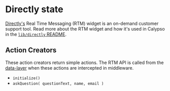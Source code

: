 Directly state
==============

[Directly's](https://www.directly.com/) Real Time Messaging (RTM) widget is an on-demand
customer support tool. Read more about the RTM widget and how it's used in Calypso in the
[`lib/directly` README](../../../../lib/directly/README.md).

## Action Creators
These action creators return simple actions. The RTM API is called from the
[data-layer](../../data-layer/third-party/directly/README.md) when these actions
are intercepted in middleware.

* `initialize()`
* `askQuestion( questionText, name, email )`
